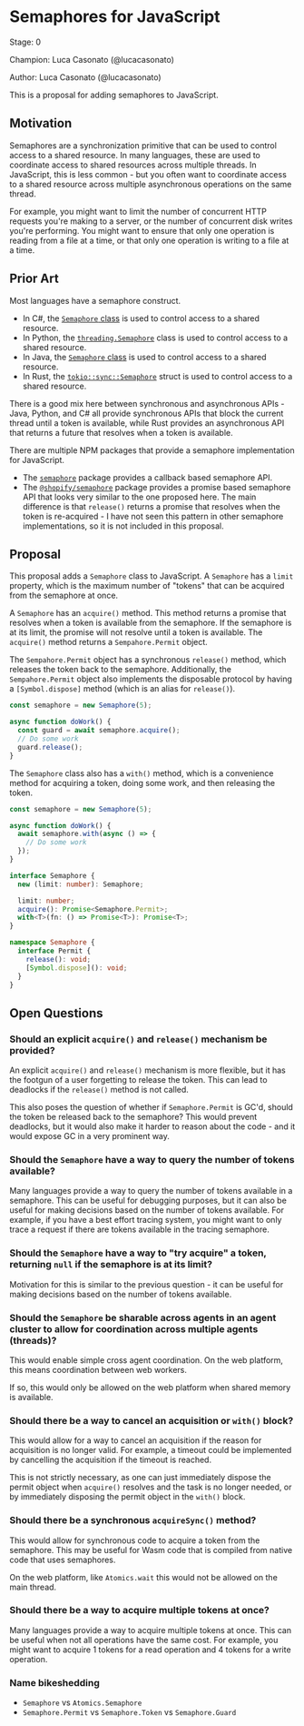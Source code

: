 # Semaphores for JavaScript

Stage: 0

Champion: Luca Casonato (@lucacasonato)

Author: Luca Casonato (@lucacasonato)

This is a proposal for adding semaphores to JavaScript.

## Motivation

Semaphores are a synchronization primitive that can be used to control access to
a shared resource. In many languages, these are used to coordinate access to
shared resources across multiple threads. In JavaScript, this is less common -
but you often want to coordinate access to a shared resource across multiple
asynchronous operations on the same thread.

For example, you might want to limit the number of concurrent HTTP requests
you're making to a server, or the number of concurrent disk writes you're
performing. You might want to ensure that only one operation is reading from a
file at a time, or that only one operation is writing to a file at a time.

## Prior Art

Most languages have a semaphore construct.

- In C#, the
  [`Semaphore` class](https://learn.microsoft.com/en-us/dotnet/api/system.threading.semaphore)
  is used to control access to a shared resource.
- In Python, the
  [`threading.Semaphore`](https://docs.python.org/3/library/threading.html#semaphore-objects)
  class is used to control access to a shared resource.
- In Java, the
  [`Semaphore` class](https://docs.oracle.com/javase/8/docs/api/java/util/concurrent/Semaphore.html)
  is used to control access to a shared resource.
- In Rust, the
  [`tokio::sync::Semaphore`](https://docs.rs/tokio/latest/tokio/sync/struct.Semaphore.html)
  struct is used to control access to a shared resource.

There is a good mix here between synchronous and asynchronous APIs - Java,
Python, and C# all provide synchronous APIs that block the current thread until
a token is available, while Rust provides an asynchronous API that returns a
future that resolves when a token is available.

There are multiple NPM packages that provide a semaphore implementation for
JavaScript.

- The [`semaphore`](https://www.npmjs.com/package/semaphore) package provides a
  callback based semaphore API.
- The [`@shopify/semaphore`](https://www.npmjs.com/package/@shopify/semaphore)
  package provides a promise based semaphore API that looks very similar to the
  one proposed here. The main difference is that `release()` returns a promise
  that resolves when the token is re-acquired - I have not seen this pattern in
  other semaphore implementations, so it is not included in this proposal.

## Proposal

This proposal adds a `Semaphore` class to JavaScript. A `Semaphore` has a
`limit` property, which is the maximum number of "tokens" that can be acquired
from the semaphore at once.

A `Semaphore` has an `acquire()` method. This method returns a promise that
resolves when a token is available from the semaphore. If the semaphore is at
its limit, the promise will not resolve until a token is available. The
`acquire()` method returns a `Sempahore.Permit` object.

The `Sempahore.Permit` object has a synchronous `release()` method, which
releases the token back to the semaphore. Additionally, the `Sempahore.Permit`
object also implements the disposable protocol by having a `[Symbol.dispose]`
method (which is an alias for `release()`).

```js
const semaphore = new Semaphore(5);

async function doWork() {
  const guard = await semaphore.acquire();
  // Do some work
  guard.release();
}
```

The `Semaphore` class also has a `with()` method, which is a convenience method
for acquiring a token, doing some work, and then releasing the token.

```js
const semaphore = new Semaphore(5);

async function doWork() {
  await semaphore.with(async () => {
    // Do some work
  });
}
```

```ts
interface Semaphore {
  new (limit: number): Semaphore;

  limit: number;
  acquire(): Promise<Semaphore.Permit>;
  with<T>(fn: () => Promise<T>): Promise<T>;
}

namespace Semaphore {
  interface Permit {
    release(): void;
    [Symbol.dispose](): void;
  }
}
```

## Open Questions

### Should an explicit `acquire()` and `release()` mechanism be provided?

An explicit `acquire()` and `release()` mechanism is more flexible, but it has
the footgun of a user forgetting to release the token. This can lead to
deadlocks if the `release()` method is not called.

This also poses the question of whether if `Semaphore.Permit` is GC'd, should
the token be released back to the semaphore? This would prevent deadlocks, but
it would also make it harder to reason about the code - and it would expose GC
in a very prominent way.

### Should the `Semaphore` have a way to query the number of tokens available?

Many languages provide a way to query the number of tokens available in a
semaphore. This can be useful for debugging purposes, but it can also be useful
for making decisions based on the number of tokens available. For example, if
you have a best effort tracing system, you might want to only trace a request if
there are tokens available in the tracing semaphore.

### Should the `Semaphore` have a way to "try acquire" a token, returning `null` if the semaphore is at its limit?

Motivation for this is similar to the previous question - it can be useful for
making decisions based on the number of tokens available.

### Should the `Semaphore` be sharable across agents in an agent cluster to allow for coordination across multiple agents (threads)?

This would enable simple cross agent coordination. On the web platform, this
means coordination between web workers.

If so, this would only be allowed on the web platform when shared memory is
available.

### Should there be a way to cancel an acquisition or `with()` block?

This would allow for a way to cancel an acquisition if the reason for
acquisition is no longer valid. For example, a timeout could be implemented by
cancelling the acquisition if the timeout is reached.

This is not strictly necessary, as one can just immediately dispose the permit
object when `acquire()` resolves and the task is no longer needed, or by
immediately disposing the permit object in the `with()` block.

### Should there be a synchronous `acquireSync()` method?

This would allow for synchronous code to acquire a token from the semaphore.
This may be useful for Wasm code that is compiled from native code that uses
semaphores.

On the web platform, like `Atomics.wait` this would not be allowed on the main
thread.

### Should there be a way to acquire multiple tokens at once?

Many languages provide a way to acquire multiple tokens at once. This can be
useful when not all operations have the same cost. For example, you might want
to acquire 1 tokens for a read operation and 4 tokens for a write operation.

### Name bikeshedding

- `Semaphore` vs `Atomics.Semaphore`
- `Semaphore.Permit` vs `Semaphore.Token` vs `Semaphore.Guard`
